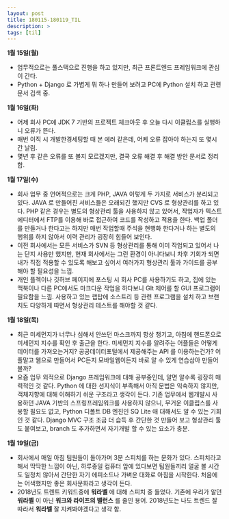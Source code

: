 ```yaml
---
layout: post
title: 180115-180119_TIL
description: >
tags: [til]
---
```


**1월 15일(월)** 

- 업무적으로는 풀스택으로 진행을 하고 있지만, 최근 프론트엔드 프레임워크에 관심이 간다.
- Python + Django 로 가볍게 뭐 하나 만들어 보려고 PC에 Python 설치 하고 관련 문서 검색 중.

**1월 16일(화)**

- 어제 회사 PC에 JDK 7 기반의 프로젝트 체크아웃 후 오늘 다시 이클립스를 실행하니 오류가 뜬다.
- 매번 이직 시 개발한경세팅할 때 본 에러 같은데, 어케 오류 잡아야 하는지 또 몇시간 날림.
- 몇년 후 같은 오류를 또 볼지 모르겠지만, 결국 오류 해결 후 해결 방안 문서로 정리 함.

**1월 17일(수)**

- 회사 업무 중 언어적으로는 크게 PHP, JAVA 이렇게 두 가지로 서비스가 분리되고 있다. JAVA 로 만들어진 서비스들은 오래되긴 했지만 CVS 로 형상관리를 하고 있다. PHP 같은 경우는 별도의 형상관리 툴을 사용하지 않고 있어서, 작업자가 텍스트 에디터에서 FTP를 이용해 바로 접근하여 코드를 작성하고 적용을 한다. 백업 폴더를 만들거나 한다고는 하지만 매번 작업할때 주석을 현행화 한다거나 하는 별도의 행위를 하지 않아서 이력 관리가 굉장히 힘들어 보인다.
- 이전 회사에서는 모든 서비스가 SVN 등 형상관리를 통해 이미 작업되고 있어서 나는 단지 사용만 했지만, 현재 회사에서는 그런 환경이 아니다보니 차후 기회가 되면 내가 직접 적용할 수 있도록 해보고 싶어서 여러가지 형상관리 툴과 가이드를 공부해야 할 필요성을 느낌.
- 개인 플젝이나 깃허브 페이지에 포스팅 시 회사 PC를 사용하기도 하고, 집에 있는 맥북이나 다른 PC에서도 마크다운 작업을 하다보니 GIt 제어를 할 GUI 프로그램이 필요함을 느낌. 사용하고 있는 랩탑에 소스트리 등 관련 프로그램을 설치 하고 브랜치도 다양하게 따면서 형상관리 테스트를 해야할 것 같다.

**1월 18일(목)**

- 최근 미세먼지가 너무나 심해서 안쓰던 마스크까지 항상 챙기고, 아침에 핸드폰으로 미세먼지 지수를 확인 후 출근을 한다. 미세먼지 지수를 알려주는 어플들은 어떻게 데이터를 가져오는거지? 공공데이터포털에서 제공해주는 API 를 이용하는건가? 어플말고 웹으로 만들어서 PC든지 모바일웹이든지 바로 알 수 있게 연습삼아 만들어볼까?
- 요즘 업무 외적으로 Django 프레임워크에 대해 공부중인데, 알면 알수록 굉장히 매력적인 것 같다. Python 에 대한 선지식이 부족해서 아직 문법은 익숙하지 않지만, 객체지향에 대해 이해하기 쉬운 구조라고 생각이 든다. 기존 업무에서 웹개발시 사용하던 JAVA 기반의 스프링프레임워크를 사용하지 않으니, 무거운 이클립스를 사용할 필요도 없고, Python 디폴트 DB 엔진인 SQ Lite 애 대해서도 알 수 있는 기회인 것 같다. Django MVC 구조 조금 더 습득 후 간단한 것 만들어 보고 형상관리 툴도 붙여보고, branch 도 추가하면서 자기개발 할 수 있는 요소가 충분.

**1월 19일(금)**

- 회사에서 매일 아침 팀원들이 돌아가며 3분 스피치를 하는 문화가 있다. 스피치라고 해서 딱딱한 느낌이 아닌, 하루종일 컴퓨터 앞에 있다보면 팀원들끼리 얼굴 볼 시간도 일정치 않아서 간단한 자기 에피소드나 가벼운 대화로 아침을 시작한다. 처음에는 어색했지만 좋은 회사문화라고 생각이 든다.
- 2018년도 트렌트 키워드중에 **워라벨**  에 대해 스피치 중 들었다. 기존에 우리가 알던 **워라벨** 이 아닌 **워크와 라이프의 밸런스** 를 줄인 용어. 2018년도는 나도 트렌드 잘 따라서 **워라벨** 잘 지켜봐야겠다고 생각 함.  